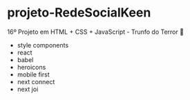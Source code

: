 # projeto-RedeSocialKeen
16º Projeto em HTML + CSS + JavaScript - Trunfo do Terror 👻

- style components
- react
- babel
- heroicons
- mobile first
- next connect
- next joi